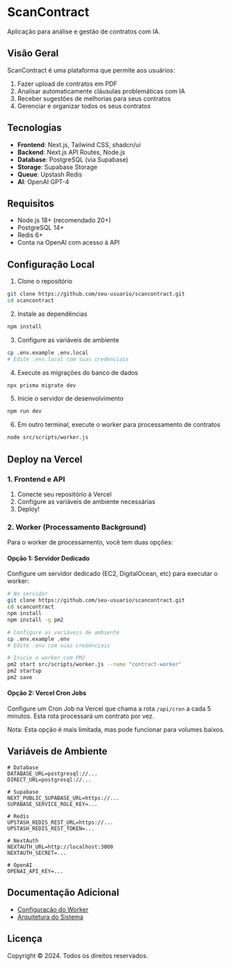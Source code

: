 # ScanContract

Aplicação para análise e gestão de contratos com IA.

## Visão Geral

ScanContract é uma plataforma que permite aos usuários:

1. Fazer upload de contratos em PDF
2. Analisar automaticamente cláusulas problemáticas com IA
3. Receber sugestões de melhorias para seus contratos
4. Gerenciar e organizar todos os seus contratos

## Tecnologias

- **Frontend**: Next.js, Tailwind CSS, shadcn/ui
- **Backend**: Next.js API Routes, Node.js
- **Database**: PostgreSQL (via Supabase)
- **Storage**: Supabase Storage
- **Queue**: Upstash Redis
- **AI**: OpenAI GPT-4

## Requisitos

- Node.js 18+ (recomendado 20+)
- PostgreSQL 14+
- Redis 6+
- Conta na OpenAI com acesso à API

## Configuração Local

1. Clone o repositório
```bash
git clone https://github.com/seu-usuario/scancontract.git
cd scancontract
```

2. Instale as dependências
```bash
npm install
```

3. Configure as variáveis de ambiente
```bash
cp .env.example .env.local
# Edite .env.local com suas credenciais
```

4. Execute as migrações do banco de dados
```bash
npx prisma migrate dev
```

5. Inicie o servidor de desenvolvimento
```bash
npm run dev
```

6. Em outro terminal, execute o worker para processamento de contratos
```bash
node src/scripts/worker.js
```

## Deploy na Vercel

### 1. Frontend e API

1. Conecte seu repositório à Vercel
2. Configure as variáveis de ambiente necessárias
3. Deploy!

### 2. Worker (Processamento Background)

Para o worker de processamento, você tem duas opções:

#### Opção 1: Servidor Dedicado

Configure um servidor dedicado (EC2, DigitalOcean, etc) para executar o worker:

```bash
# No servidor
git clone https://github.com/seu-usuario/scancontract.git
cd scancontract
npm install
npm install -g pm2

# Configure as variáveis de ambiente
cp .env.example .env
# Edite .env com suas credenciais

# Inicie o worker com PM2
pm2 start src/scripts/worker.js --name "contract-worker"
pm2 startup
pm2 save
```

#### Opção 2: Vercel Cron Jobs

Configure um Cron Job na Vercel que chama a rota `/api/cron` a cada 5 minutos. Esta rota processará um contrato por vez.

Nota: Esta opção é mais limitada, mas pode funcionar para volumes baixos.

## Variáveis de Ambiente

```
# Database
DATABASE_URL=postgresql://...
DIRECT_URL=postgresql://...

# Supabase
NEXT_PUBLIC_SUPABASE_URL=https://...
SUPABASE_SERVICE_ROLE_KEY=...

# Redis
UPSTASH_REDIS_REST_URL=https://...
UPSTASH_REDIS_REST_TOKEN=...

# NextAuth
NEXTAUTH_URL=http://localhost:3000
NEXTAUTH_SECRET=...

# OpenAI
OPENAI_API_KEY=...
```

## Documentação Adicional

- [Configuração do Worker](WORKER_SETUP.md)
- [Arquitetura do Sistema](docs/ARCHITECTURE.md)

## Licença

Copyright © 2024. Todos os direitos reservados.
